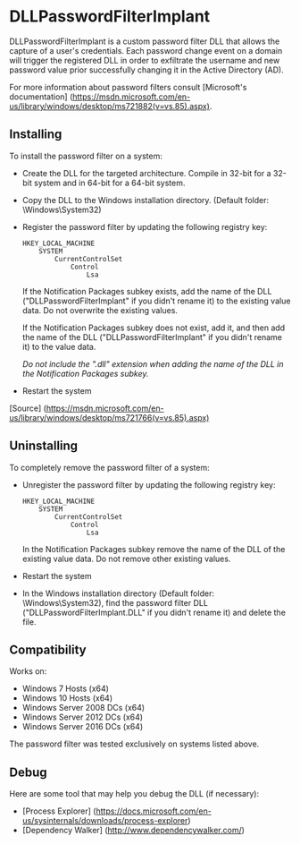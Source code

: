 # DLLPasswordFilterImplant

DLLPasswordFilterImplant is a custom password filter DLL that allows the capture of a user's credentials. Each password change event on a domain will trigger the registered DLL in order to exfiltrate the username and new password value prior successfully changing it in the Active Directory (AD).

For more information about password filters consult [Microsoft's documentation] (https://msdn.microsoft.com/en-us/library/windows/desktop/ms721882(v=vs.85).aspx).


## Installing

To install the password filter on a system:
* Create the DLL for the targeted architecture. Compile in 32-bit for a 32-bit system and in 64-bit for a 64-bit system.
* Copy the DLL to the Windows installation directory. (Default folder: \Windows\System32)
* Register the password filter by updating the following registry key:
	```
	HKEY_LOCAL_MACHINE
		SYSTEM
			CurrentControlSet
				Control
					Lsa
	```
	If the Notification Packages subkey exists, add the name of the DLL ("DLLPasswordFilterImplant" if you didn't rename it) to the existing value data. Do not overwrite the existing values.

	If the Notification Packages subkey does not exist, add it, and then add the name of the DLL ("DLLPasswordFilterImplant" if you didn't rename it) to the value data.
	
	*Do not include the ".dll" extension when adding the name of the DLL in the Notification Packages subkey.*
	
* Restart the system
	
	
[Source] (https://msdn.microsoft.com/en-us/library/windows/desktop/ms721766(v=vs.85).aspx)
	
	
## Uninstalling

To completely remove the password filter of a system:
* Unregister the password filter by updating the following registry key:
	```
	HKEY_LOCAL_MACHINE
		SYSTEM
			CurrentControlSet
				Control
					Lsa
	```
	In the Notification Packages subkey remove the name of the DLL of the existing value data. Do not remove other existing values.

* Restart the system
* In the Windows installation directory (Default folder: \Windows\System32), find the password filter DLL ("DLLPasswordFilterImplant.DLL" if you didn't rename it) and delete the file.


## Compatibility

Works on:
* Windows 7 Hosts (x64)
* Windows 10 Hosts (x64)
* Windows Server 2008 DCs (x64)
* Windows Server 2012 DCs (x64)
* Windows Server 2016 DCs (x64)


The password filter was tested exclusively on systems listed above.


## Debug

Here are some tool that may help you debug the DLL (if necessary):
* [Process Explorer] (https://docs.microsoft.com/en-us/sysinternals/downloads/process-explorer)
* [Dependency Walker] (http://www.dependencywalker.com/)